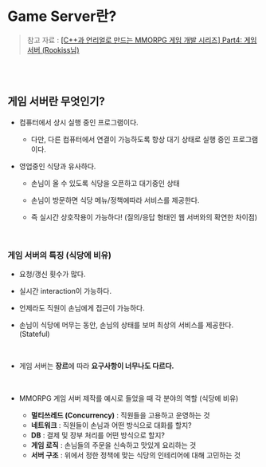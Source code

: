 # Game Server란?

> 참고 자료 : <a href="https://www.inflearn.com/course/%EC%96%B8%EB%A6%AC%EC%96%BC-3d-mmorpg-4">[C++과 언리얼로 만드는 MMORPG 게임 개발 시리즈] Part4: 게임 서버 (Rookiss님)</a>

<br/><br/>

## 게임 서버란 무엇인기?

- 컴퓨터에서 상시 실행 중인 프로그램이다.

  - 다만, 다른 컴퓨터에서 연결이 가능하도록 항상 대기 상태로 실행 중인 프로그램이다.

- 영업중인 식당과 유사하다.

  - 손님이 올 수 있도록 식당을 오픈하고 대기중인 상태

  - 손님이 방문하면 식당 메뉴/정책에따라 서비스를 제공한다.

  - 즉 실시간 상호작용이 가능하다! (질의/응답 형태인 웹 서버와의 확연한 차이점)

<br/>

### 게임 서버의 특징 (식당에 비유)

- 요청/갱신 횟수가 많다.

- 실시간 interaction이 가능하다.

- 언제라도 직원이 손님에게 접근이 가능하다.

- 손님이 식당에 머무는 동안, 손님의 상태를 보며 최상의 서비스를 제공한다. (Stateful)

<br/>

- 게임 서버는 <strong>장르</strong>에 따라 <strong>요구사항이 너무나도 다르다.</strong>

<br/>

- MMORPG 게임 서버 제작를 예시로 들었을 때 각 분야의 역할 (식당에 비유)

  - <strong>멀티쓰레드 (Concurrency)</strong> : 직원들을 고용하고 운영하는 것
  - <strong>네트워크</strong> : 직원들이 손님과 어떤 방식으로 대화를 할지?
  - <strong>DB</strong> : 결제 및 장부 처리를 어떤 방식으로 할지?
  - <strong>게임 로직</strong> : 손님들의 주문을 신속하고 맛있게 요리하는 것
  - <strong>서버 구조</strong> : 위에서 정한 정책에 맞는 식당의 인테리어에 대해 고민하는 것
